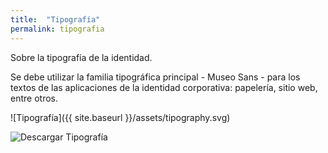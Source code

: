 ```yaml
---
title:  "Tipografía"
permalink: tipografia
---
```


Sobre la tipografía de la identidad.

<!--more-->

Se debe utilizar la familia tipográfica principal - Museo Sans - para los textos de las aplicaciones de la identidad corporativa: papelería, sitio web, entre otros.

![Tipografía]({{ site.baseurl }}/assets/tipography.svg)

![Descargar Tipografía](http://www.fontsquirrel.com/fonts/museo-sans)